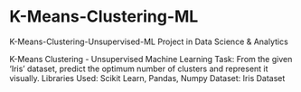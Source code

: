 # K-Means-Clustering-ML
K-Means-Clustering-Unsupervised-ML Project in Data Science &amp; Analytics 

K-Means Clustering - Unsupervised Machine Learning Task: From the given ‘Iris’ dataset, predict the optimum number of clusters and represent it visually.  Libraries Used: Scikit Learn, Pandas, Numpy  Dataset: Iris Dataset
